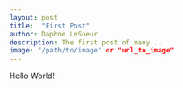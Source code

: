 ```yaml
---
layout: post
title:  "First Post"
author: Daphne LeSueur
description: The first post of many...
image: "/path/to/image" or "url_to_image"
--- 
```

Hello World!
